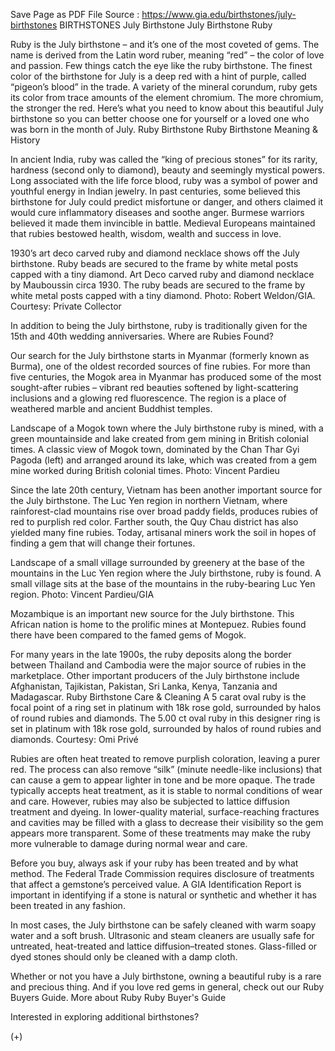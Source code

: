Save Page as PDF File
Source : https://www.gia.edu/birthstones/july-birthstones
BIRTHSTONES
July Birthstone
July Birthstone Ruby

Ruby is the July birthstone – and it’s one of the most coveted of gems. The 
name is derived from the Latin word ruber, meaning “red” – the color of 
love and passion. Few things catch the eye like the ruby birthstone. The finest 
color of the birthstone for July is a deep red with a hint of purple, called 
“pigeon’s blood” in the trade. A variety of the mineral corundum, ruby 
gets its color from trace amounts of the element chromium. The more chromium, 
the stronger the red. Here’s what you need to know about this beautiful July 
birthstone so you can better choose one for yourself or a loved one who was 
born in the month of July.
Ruby Birthstone
Ruby Birthstone Meaning & History

In ancient India, ruby was called the “king of precious stones” for its 
rarity, hardness (second only to diamond), beauty and seemingly mystical 
powers. Long associated with the life force blood, ruby was a symbol of power 
and youthful energy in Indian jewelry. In past centuries, some believed this 
birthstone for July could predict misfortune or danger, and others claimed it 
would cure inflammatory diseases and soothe anger. Burmese warriors believed it 
made them invincible in battle. Medieval Europeans maintained that rubies 
bestowed health, wisdom, wealth and success in love.

1930’s art deco carved ruby and diamond necklace shows off the July 
birthstone. Ruby beads are secured to the frame by white metal posts capped 
with a tiny diamond.
Art Deco carved ruby and diamond necklace by Mauboussin circa 1930. The ruby 
beads are secured to the frame by white metal posts capped with a tiny diamond. 
Photo: Robert Weldon/GIA. Courtesy: Private Collector


In addition to being the July birthstone, ruby is traditionally given for the 
15th and 40th wedding anniversaries.
Where are Rubies Found?

Our search for the July birthstone starts in Myanmar (formerly known as Burma), 
one of the oldest recorded sources of fine rubies. For more than five 
centuries, the Mogok area in Myanmar has produced some of the most sought-after 
rubies – vibrant red beauties softened by light-scattering inclusions and a 
glowing red fluorescence. The region is a place of weathered marble and ancient 
Buddhist temples.

Landscape of a Mogok town where the July birthstone ruby is mined, with a green 
mountainside and lake created from gem mining in British colonial times.
A classic view of Mogok town, dominated by the Chan Thar Gyi Pagoda (left) and 
arranged around its lake, which was created from a gem mine worked during 
British colonial times. Photo: Vincent Pardieu

Since the late 20th century, Vietnam has been another important source for the 
July birthstone. The Luc Yen region in northern Vietnam, where rainforest-clad 
mountains rise over broad paddy fields, produces rubies of red to purplish red 
color. Farther south, the Quy Chau district has also yielded many fine rubies. 
Today, artisanal miners work the soil in hopes of finding a gem that will 
change their fortunes.

Landscape of a small village surrounded by greenery at the base of the 
mountains in the Luc Yen region where the July birthstone, ruby is found.
A small village sits at the base of the mountains in the ruby-bearing Luc Yen 
region. Photo: Vincent Pardieu/GIA


Mozambique is an important new source for the July birthstone. This African 
nation is home to the prolific mines at Montepuez. Rubies found there have been 
compared to the famed gems of Mogok.

For many years in the late 1900s, the ruby deposits along the border between 
Thailand and Cambodia were the major source of rubies in the marketplace. Other 
important producers of the July birthstone include Afghanistan, Tajikistan, 
Pakistan, Sri Lanka, Kenya, Tanzania and Madagascar.
Ruby Birthstone Care & Cleaning
A 5 carat oval ruby is the focal point of a ring set in platinum with 18k rose 
gold, surrounded by halos of round rubies and diamonds.
The 5.00 ct oval ruby in this designer ring is set in platinum with 18k rose 
gold, surrounded by halos of round rubies and diamonds. Courtesy: Omi Privé


Rubies are often heat treated to remove purplish coloration, leaving a purer 
red. The process can also remove “silk” (minute needle-like inclusions) 
that can cause a gem to appear lighter in tone and be more opaque. The trade 
typically accepts heat treatment, as it is stable to normal conditions of wear 
and care. However, rubies may also be subjected to lattice diffusion treatment 
and dyeing. In lower-quality material, surface-reaching fractures and cavities 
may be filled with a glass to decrease their visibility so the gem appears more 
transparent. Some of these treatments may make the ruby more vulnerable to 
damage during normal wear and care.

Before you buy, always ask if your ruby has been treated and by what method. 
The Federal Trade Commission requires disclosure of treatments that affect a 
gemstone’s perceived value. A GIA Identification Report is important in 
identifying if a stone is natural or synthetic and whether it has been treated 
in any fashion.

In most cases, the July birthstone can be safely cleaned with warm soapy water 
and a soft brush. Ultrasonic and steam cleaners are usually safe for untreated, 
heat-treated and lattice diffusion–treated stones. Glass-filled or dyed 
stones should only be cleaned with a damp cloth.

Whether or not you have a July birthstone, owning a beautiful ruby is a rare 
and precious thing. And if you love red gems in general, check out our Ruby 
Buyers Guide.
More about Ruby Ruby Buyer's Guide

Interested in exploring additional birthstones?

(+)
